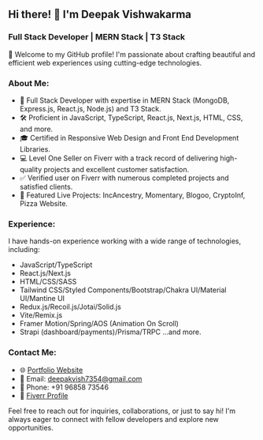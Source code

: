 Hi there! 👋 I'm Deepak Vishwakarma
-----------------------------------

### Full Stack Developer | MERN Stack | T3 Stack

🚀 Welcome to my GitHub profile! I'm passionate about crafting beautiful and efficient web experiences using cutting-edge technologies.

### About Me:

*   💼 Full Stack Developer with expertise in MERN Stack (MongoDB, Express.js, React.js, Node.js) and T3 Stack.
*   🛠️ Proficient in JavaScript, TypeScript, React.js, Next.js, HTML, CSS, and more.
*   🎓 Certified in Responsive Web Design and Front End Development Libraries.
*   💻 Level One Seller on Fiverr with a track record of delivering high-quality projects and excellent customer satisfaction.
*   ✅ Verified user on Fiverr with numerous completed projects and satisfied clients.
*   🌟 Featured Live Projects: IncAncestry, Momentary, Blogoo, CryptoInf, Pizza Website.

### Experience:

I have hands-on experience working with a wide range of technologies, including:

*   JavaScript/TypeScript
*   React.js/Next.js
*   HTML/CSS/SASS
*   Tailwind CSS/Styled Components/Bootstrap/Chakra UI/Material UI/Mantine UI
*   Redux.js/Recoil.js/Jotai/Solid.js
*   Vite/Remix.js
*   Framer Motion/Spring/AOS (Animation On Scroll)
*   Strapi (dashboard/payments)/Prisma/TRPC ...and more.

### Contact Me:

*   🌐 [Portfolio Website](https://www.fiverr.com/deepak_vishwa)
*   📧 Email: deepakvish7354@gmail.com
*   📱 Phone: +91 96858 73546
*   💼 [Fiverr Profile](https://www.fiverr.com/deepak_vishwa)

Feel free to reach out for inquiries, collaborations, or just to say hi! I'm always eager to connect with fellow developers and explore new opportunities.


